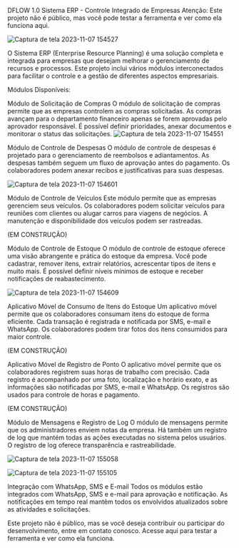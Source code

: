 DFLOW 1.0
Sistema ERP - Controle Integrado de Empresas
Atenção: Este projeto não é público, mas você pode testar a ferramenta e ver como ela funciona aqui.

![Captura de tela 2023-11-07 154527](https://github.com/kaiqueols/dflow/assets/26558204/440b151b-81ff-4b00-9ba6-6a0852b14c00)


O Sistema ERP (Enterprise Resource Planning) é uma solução completa e integrada para empresas que desejam melhorar o gerenciamento de recursos e processos. Este projeto inclui vários módulos interconectados para facilitar o controle e a gestão de diferentes aspectos empresariais.

Módulos Disponíveis:

Módulo de Solicitação de Compras
O módulo de solicitação de compras permite que as empresas controlem as compras solicitadas.
As compras avançam para o departamento financeiro apenas se forem aprovadas pelo aprovador responsável.
É possível definir prioridades, anexar documentos e monitorar o status das solicitações.
![Captura de tela 2023-11-07 154551](https://github.com/kaiqueols/dflow/assets/26558204/a14d87b9-03dc-40be-8b82-cce8e7cc769a)


Módulo de Controle de Despesas
O módulo de controle de despesas é projetado para o gerenciamento de reembolsos e adiantamentos.
As despesas também seguem um fluxo de aprovação antes do pagamento.
Os colaboradores podem anexar recibos e justificativas para suas despesas.

![Captura de tela 2023-11-07 154601](https://github.com/kaiqueols/dflow/assets/26558204/49be8a11-add8-4788-8379-e8a5705e02db)


Módulo de Controle de Veículos
Este módulo permite que as empresas gerenciem seus veículos.
Os colaboradores podem solicitar veículos para reuniões com clientes ou alugar carros para viagens de negócios.
A manutenção e disponibilidade dos veículos podem ser rastreadas.

(EM CONSTRUÇÃO)

Módulo de Controle de Estoque
O módulo de controle de estoque oferece uma visão abrangente e prática do estoque da empresa.
Você pode cadastrar, remover itens, extrair relatórios, acrescentar tipos de itens e muito mais.
É possível definir níveis mínimos de estoque e receber notificações de reabastecimento.

![Captura de tela 2023-11-07 154609](https://github.com/kaiqueols/dflow/assets/26558204/d42d7acf-def3-4031-92ec-0440e9596917)

Aplicativo Móvel de Consumo de Itens do Estoque
Um aplicativo móvel permite que os colaboradores consumam itens do estoque de forma eficiente.
Cada transação é registrada e notificada por SMS, e-mail e WhatsApp.
Os colaboradores podem tirar fotos dos itens consumidos para maior controle.

(EM CONSTRUÇÃO)

Aplicativo Móvel de Registro de Ponto
O aplicativo móvel permite que os colaboradores registrem suas horas de trabalho com precisão.
Cada registro é acompanhado por uma foto, localização e horário exato, e as informações são notificadas por SMS, e-mail e WhatsApp.
Os registros são usados para controle de horas e pagamento.

(EM CONSTRUÇÃO)

Módulo de Mensagens e Registro de Log
O módulo de mensagens permite que os administradores enviem notas da empresa.
Há também um registro de log que mantém todas as ações executadas no sistema pelos usuários.
O registro de log oferece transparência e rastreabilidade.

![Captura de tela 2023-11-07 155058](https://github.com/kaiqueols/dflow/assets/26558204/13031450-004c-43a5-b2fd-3b01ebe54bc8)

![Captura de tela 2023-11-07 155105](https://github.com/kaiqueols/dflow/assets/26558204/9975640f-2c42-41aa-9cfc-8febf843bdaf)

Integração com WhatsApp, SMS e E-mail
Todos os módulos estão integrados com WhatsApp, SMS e e-mail para aprovação e notificação.
As notificações em tempo real mantêm todos os envolvidos atualizados sobre as atividades e solicitações.


Este projeto não é público, mas se você deseja contribuir ou participar do desenvolvimento, entre em contato conosco. Acesse aqui para testar a ferramenta e ver como ela funciona.

